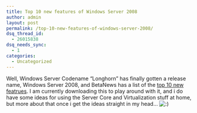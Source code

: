 ```yaml
---
title: Top 10 new features of Windows Server 2008
author: admin
layout: post
permalink: /top-10-new-features-of-windows-server-2008/
dsq_thread_id:
  - 26015838
dsq_needs_sync:
  - 1
categories:
  - Uncategorized
---
```

Well, Windows Server Codename &#8220;Longhorn&#8221; has finally gotten a release name, Windows Server 2008, and BetaNews has a list of the <a class href="http://www.betanews.com/article/Top_10_New_Features_in_Windows_Server_2008/1180045346">top 10 new featrues</a>. I am currently downloading this to play around with it, and i do have some ideas for using the Server Core and Virtualization stuff at home, but more about that once i get the ideas straight in my head&#8230; <img src="http://blog.lotas-smartman.net/wp-includes/images/smilies/icon_smile.gif" alt=":)" class="wp-smiley" />